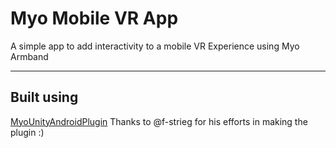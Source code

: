 # Myo Mobile VR App
A simple app to add interactivity to a mobile VR Experience using Myo Armband

----------------
## Built using 

[MyoUnityAndroidPlugin](https://github.com/f-strieg/MyoUnityAndroidPlugin)
Thanks to @f-strieg for his efforts in making the plugin :)

